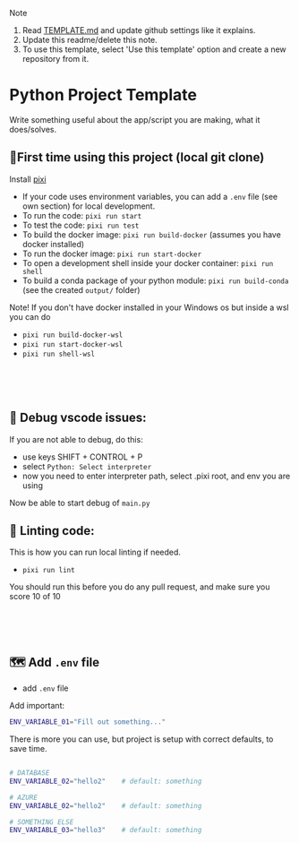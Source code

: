 > [!NOTE]
> 1. Read [TEMPLATE.md](https://github.com/Aibel365/python-app-template/blob/main/TEMPLATE.md) and update github settings like it explains.
> 2. Update this readme/delete this note.
> 3. To use this template, select 'Use this template' option and create a new repository from it.


# Python Project Template

Write something useful about the app/script you are making, what it does/solves.

## 👶First time using this project (local git clone)

Install [pixi](https://pixi.sh/latest/)

- If your code uses environment variables, you can add a `.env` file (see own section) for local development.
- To run the code: `pixi run start`
- To test the code: `pixi run test`
- To build the docker image: `pixi run build-docker` (assumes you have docker installed)
- To run the docker image: `pixi run start-docker`
- To open a development shell inside your docker container: `pixi run shell`
- To build a conda package of your python module: `pixi run build-conda` (see the created `output/` folder)

Note! If you don't have docker installed in your Windows os but inside a wsl you can do
- `pixi run build-docker-wsl`
- `pixi run start-docker-wsl`
- `pixi run shell-wsl`


<br/><br/><br/>

## 🐛 Debug vscode issues:

If you are not able to debug, do this:
* use keys SHIFT + CONTROL + P
* select `Python: Select interpreter`
* now you need to enter interpreter path, select .pixi root, and env you are using

Now be able to start debug of `main.py`

## 🔬 Linting code:

This is how you can run local linting if needed.
- `pixi run lint`

You should run this before you do any pull request, and make sure you score 10 of 10

<br/><br/><br/>

## 🗺️ Add `.env` file

- add `.env` file

Add important:

```bash
ENV_VARIABLE_01="Fill out something..."
```

There is more you can use, but project is setup with correct defaults, to save time.

```bash

# DATABASE
ENV_VARIABLE_02="hello2"    # default: something

# AZURE
ENV_VARIABLE_02="hello2"    # default: something

# SOMETHING ELSE
ENV_VARIABLE_03="hello3"    # default: something
```

